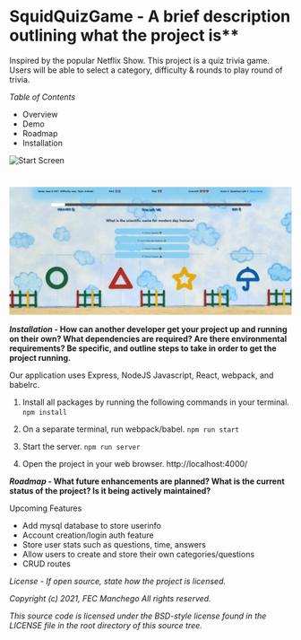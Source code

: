 

# SquidQuizGame - A brief description outlining what the project is**

Inspired by the popular Netflix Show.
This project is a quiz trivia game. Users will be able to select a category, difficulty & rounds to play round of trivia.

*Table of Contents*
* Overview
* Demo
* Roadmap
* Installation

![Start Screen](client\dist\assets\Start.gif)
#
![Game Screen](client\dist\assets\GameScreen.gif)


***Installation* - How can another developer get your project up and running on their own? What dependencies are required? Are there environmental requirements? Be specific, and outline steps to take in order to get the project running.**

Our application uses Express, NodeJS Javascript, React,  webpack, and babelrc.

1) Install all packages by running the following commands in your terminal.
`npm install`

2) On a separate terminal, run webpack/babel.
`npm run start`

3) Start the server.
`npm run server`

4) Open the project in your web browser.
http://localhost:4000/


***Roadmap* - What future enhancements are planned? What is the current status of the project? Is it being actively maintained?**

Upcoming Features

* Add mysql database to store userinfo
* Account creation/login auth feature
* Store user stats such as questions, time, answers
* Allow users to create and store their own categories/questions
* CRUD routes

*License - If open source, state how the project is licensed.*

*Copyright (c) 2021, FEC Manchego*
*All rights reserved.*

*This source code is licensed under the BSD-style license found in the*
*LICENSE file in the root directory of this source tree.*